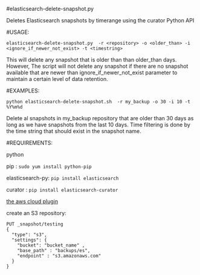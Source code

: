 #elasticsearch-delete-snapshot.py

Deletes Elasticsearch snapshots by timerange using the curator Python API

#USAGE:

`elasticsearch-delete-snapshot.py  -r <repository> -o <older_than> -i <ignore_if_newer_not_exist> -t <timestring>`

This will delete any snapshot that is older than than older_than days.
However, The script will not delete any snapshot if there are no snapshot available that are newer than ignore_if_newer_not_exist parameter to maintain a certain level of data retention.

#EXAMPLES:

  `python elasticsearch-delete-snapshot.sh  -r my_backup -o 30 -i 10 -t %Y%m%d`

Delete al snapshots in my_backup repository that are older than 30 days as long as we have snapshots from the last 10 days. Time filtering is done by the time string that should exist in the snapshot name.

#REQUIREMENTS:

python

pip : `sudo yum install python-pip`

elasticsearch-py: `pip install elasticsearch`

curator : `pip install elasticsearch-curator`

[the aws cloud plugin](https://github.com/elastic/elasticsearch-cloud-aws)

create an S3 repository:
```
PUT _snapshot/testing
{
  "type": "s3",
  "settings": {
    "bucket": "bucket_name" ,
    "base_path" : "backups/es",
    "endpoint" : "s3.amazonaws.com"
  }
}
```

